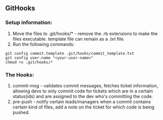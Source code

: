 ## GitHooks

### Setup information:

1. Move the files to .git/hooks/* - remove the .rb extensions to make the files executable. template file can remain as a .txt file.
2. Run the following commands:
```
git config commit.template .git/hooks/commit_template.txt
git config user.name "<your-user-name>"
chmod +x .git/hooks/*
```

### The Hooks:

1. commit-msg - validates commit messages, fetches ticket information, allowing devs to only commit code for tickets which are in a certain status(ids) and are assigned to the dev who's committing the code.
2. pre-push - notify certain leads/managers when a commit contains certain kind of files, add a note on the ticket for which code is being pushed.

